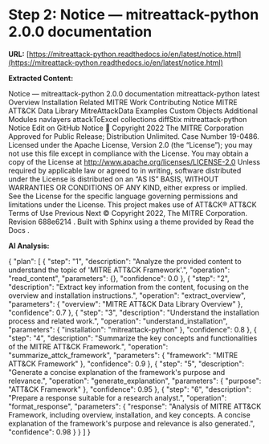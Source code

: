 # Step 2: Notice — mitreattack-python 2.0.0 documentation

**URL:** [https://mitreattack-python.readthedocs.io/en/latest/notice.html](https://mitreattack-python.readthedocs.io/en/latest/notice.html)

**Extracted Content:**

Notice — mitreattack-python 2.0.0 documentation
mitreattack-python
latest
Overview
Installation
Related MITRE Work
Contributing
Notice
MITRE ATT&CK Data Library
MitreAttackData
Examples
Custom Objects
Additional Modules
navlayers
attackToExcel
collections
diffStix
mitreattack-python
Notice
Edit on GitHub
Notice

Copyright 2022 The MITRE Corporation
Approved for Public Release; Distribution Unlimited. Case Number 19-0486.
Licensed under the Apache License, Version 2.0 (the “License”);
you may not use this file except in compliance with the License.
You may obtain a copy of the License at
http://www.apache.org/licenses/LICENSE-2.0
Unless required by applicable law or agreed to in writing, software
distributed under the License is distributed on an “AS IS” BASIS,
WITHOUT WARRANTIES OR CONDITIONS OF ANY KIND, either express or implied.
See the License for the specific language governing permissions and
limitations under the License.
This project makes use of ATT&CK®
ATT&CK Terms of Use
Previous
Next
© Copyright 2022, The MITRE Corporation.
Revision
688e6214
.
Built with
Sphinx
using a
theme
provided by
Read the Docs
.

**AI Analysis:**

{
  "plan": [
    {
      "step": "1",
      "description": "Analyze the provided content to understand the topic of 'MITRE ATT&CK Framework'.",
      "operation": "read_content",
      "parameters": {},
      "confidence": 0.0
    },
    {
      "step": "2",
      "description": "Extract key information from the content, focusing on the overview and installation instructions.",
      "operation": "extract_overview",
      "parameters": {
        "overview": "MITRE ATT&CK Data Library Overview"
      },
      "confidence": 0.7
    },
    {
      "step": "3",
      "description": "Understand the installation process and related work.",
      "operation": "understand_installation",
      "parameters": {
        "installation": "mitreattack-python"
      },
      "confidence": 0.8
    },
    {
      "step": "4",
      "description": "Summarize the key concepts and functionalities of the MITRE ATT&CK Framework.",
      "operation": "summarize_attck_framework",
      "parameters": {
        "framework": "MITRE ATT&CK Framework"
      },
      "confidence": 0.9
    },
    {
      "step": "5",
      "description": "Generate a concise explanation of the framework's purpose and relevance.",
      "operation": "generate_explanation",
      "parameters": {
        "purpose": "ATT&CK Framework"
      },
      "confidence": 0.95
    },
    {
      "step": "6",
      "description": "Prepare a response suitable for a research analyst.",
      "operation": "format_response",
      "parameters": {
        "response": "Analysis of MITRE ATT&CK Framework, including overview, installation, and key concepts.  A concise explanation of the framework's purpose and relevance is also generated.",
        "confidence": 0.98
      }
    }
  ]
}

